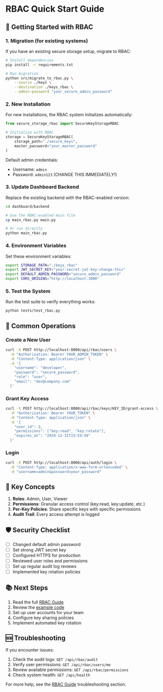 # RBAC Quick Start Guide

## 🚀 Getting Started with RBAC

### 1. Migration (for existing systems)

If you have an existing secure storage setup, migrate to RBAC:

```bash
# Install dependencies
pip install -r requirements.txt

# Run migration
python src/migrate_to_rbac.py \
    --source ./keys \
    --destination ./keys_rbac \
    --admin-password "your_secure_admin_password"
```

### 2. New Installation

For new installations, the RBAC system initializes automatically:

```python
from secure_storage_rbac import SecureKeyStorageRBAC

# Initialize with RBAC
storage = SecureKeyStorageRBAC(
    storage_path="./secure_keys",
    master_password="your_master_password"
)
```

Default admin credentials:
- Username: `admin`
- Password: `admin123` (CHANGE THIS IMMEDIATELY!)

### 3. Update Dashboard Backend

Replace the existing backend with the RBAC-enabled version:

```bash
cd dashboard/backend

# Use the RBAC-enabled main file
cp main_rbac.py main.py

# Or run directly
python main_rbac.py
```

### 4. Environment Variables

Set these environment variables:

```bash
export STORAGE_PATH="./keys_rbac"
export JWT_SECRET_KEY="your-secret-jwt-key-change-this"
export DEFAULT_ADMIN_PASSWORD="secure_admin_password"
export CORS_ORIGINS="http://localhost:3000"
```

### 5. Test the System

Run the test suite to verify everything works:

```bash
python tests/test_rbac.py
```

## 📝 Common Operations

### Create a New User

```bash
curl -X POST http://localhost:8000/api/rbac/users \
  -H "Authorization: Bearer YOUR_ADMIN_TOKEN" \
  -H "Content-Type: application/json" \
  -d '{
    "username": "developer",
    "password": "secure_password",
    "role": "user",
    "email": "dev@company.com"
  }'
```

### Grant Key Access

```bash
curl -X POST http://localhost:8000/api/rbac/keys/KEY_ID/grant-access \
  -H "Authorization: Bearer YOUR_TOKEN" \
  -H "Content-Type: application/json" \
  -d '{
    "user_id": 2,
    "permissions": ["key:read", "key:rotate"],
    "expires_at": "2024-12-31T23:59:59"
  }'
```

### Login

```bash
curl -X POST http://localhost:8000/api/auth/login \
  -H "Content-Type: application/x-www-form-urlencoded" \
  -d "username=admin&password=your_password"
```

## 🔑 Key Concepts

1. **Roles**: Admin, User, Viewer
2. **Permissions**: Granular access control (key:read, key:update, etc.)
3. **Per-Key Policies**: Share specific keys with specific permissions
4. **Audit Trail**: Every access attempt is logged

## 🛡️ Security Checklist

- [ ] Changed default admin password
- [ ] Set strong JWT secret key
- [ ] Configured HTTPS for production
- [ ] Reviewed user roles and permissions
- [ ] Set up regular audit log reviews
- [ ] Implemented key rotation policies

## 📚 Next Steps

1. Read the full [RBAC Guide](docs/RBAC_GUIDE.md)
2. Review the [example code](examples/rbac_example.py)
3. Set up user accounts for your team
4. Configure key sharing policies
5. Implement automated key rotation

## 🆘 Troubleshooting

If you encounter issues:

1. Check the audit logs: `GET /api/rbac/audit`
2. Verify user permissions: `GET /api/rbac/users/me`
3. Review available permissions: `GET /api/rbac/permissions`
4. Check system health: `GET /api/health`

For more help, see the [RBAC Guide](docs/RBAC_GUIDE.md) troubleshooting section.